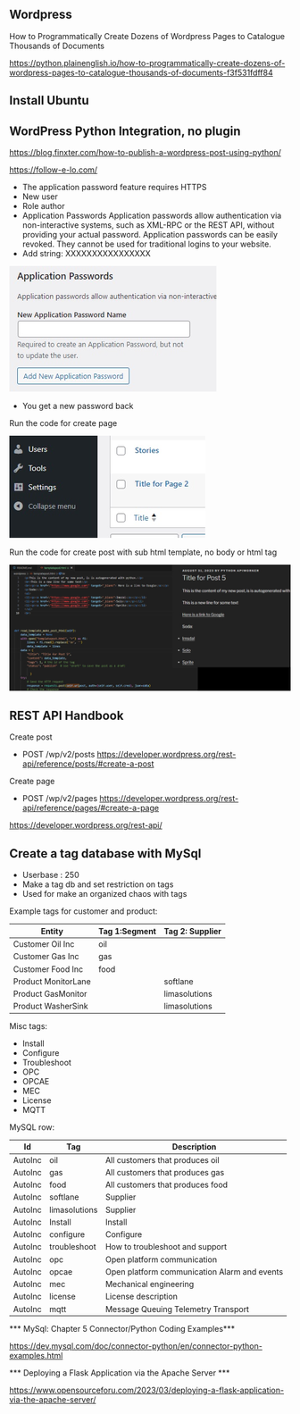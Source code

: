 ## Wordpress

How to Programmatically Create Dozens of Wordpress Pages to Catalogue Thousands of Documents

https://python.plainenglish.io/how-to-programmatically-create-dozens-of-wordpress-pages-to-catalogue-thousands-of-documents-f3f531fdff84

## Install Ubuntu

## WordPress Python Integration, no plugin

https://blog.finxter.com/how-to-publish-a-wordpress-post-using-python/

https://follow-e-lo.com/

* The application password feature requires HTTPS
* New user
* Role author
* Application Passwords
Application passwords allow authentication via non-interactive systems, such as XML-RPC or the REST API, without providing your actual password. Application passwords can be easily revoked. They cannot be used for traditional logins to your website. 
* Add string: XXXXXXXXXXXXXXXX


![Wp pass create](https://github.com/spawnmarvel/quickguides/blob/main/wordpress/images/apppass.jpg)

* You get a new password back

Run the code for create page

![Python page](https://github.com/spawnmarvel/quickguides/blob/main/wordpress/images/resultpage.jpg)

Run the code for create post with sub html template, no body or html tag

![With HTML template](https://github.com/spawnmarvel/quickguides/blob/main/wordpress/images/withtemplate.jpg)

## REST API Handbook


Create post
* POST /wp/v2/posts
https://developer.wordpress.org/rest-api/reference/posts/#create-a-post

Create page
* POST /wp/v2/pages
https://developer.wordpress.org/rest-api/reference/pages/#create-a-page



https://developer.wordpress.org/rest-api/

## Create a tag database with MySql

* Userbase : 250
* Make a tag db and set restriction on tags
* Used for make an organized chaos with tags

Example tags for customer and product:

| Entity              | Tag 1:Segment |  Tag 2: Supplier |
| -------------       | ------------- | -------------    |
| Customer Oil Inc    | oil           |                  |
| Customer Gas Inc    | gas           |                  |
| Customer Food Inc   | food          |                  |
| Product MonitorLane |               | softlane         | 
| Product GasMonitor  |               | limasolutions    |
| Product WasherSink  |               | limasolutions    |

Misc tags:

* Install
* Configure
* Troubleshoot
* OPC
* OPCAE
* MEC
* License
* MQTT

MySQL row:

| Id       |  Tag           | Description  |
| -------- | -------------  | ------------ |
| AutoInc  | oil            | All customers that produces oil  |
| AutoInc  | gas            | All customers that produces gas  |
| AutoInc  | food           | All customers that produces food |
| AutoInc  | softlane       | Supplier  |
| AutoInc  | limasolutions  | Supplier  |
| AutoInc  | Install        | Install   |
| AutoInc  | configure      | Configure |
| AutoInc  | troubleshoot   | How to troubleshoot and support   |
| AutoInc  | opc            | Open platform communication       |
| AutoInc  | opcae          | Open platform communication Alarm  and events |
| AutoInc  | mec            | Mechanical engineering   |
| AutoInc  | license        | License description   |
| AutoInc  | mqtt           | Message Queuing Telemetry Transport   |






*** MySql: Chapter 5 Connector/Python Coding Examples***

https://dev.mysql.com/doc/connector-python/en/connector-python-examples.html


*** Deploying a Flask Application via the Apache Server ***

https://www.opensourceforu.com/2023/03/deploying-a-flask-application-via-the-apache-server/


